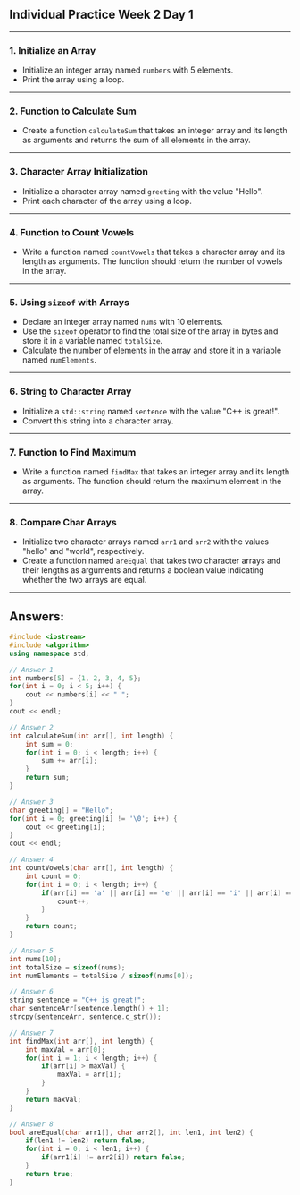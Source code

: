 ## Individual Practice Week 2 Day 1

---

### 1. Initialize an Array
- Initialize an integer array named `numbers` with 5 elements.
- Print the array using a loop.

---

### 2. Function to Calculate Sum
- Create a function `calculateSum` that takes an integer array and its length as arguments and returns the sum of all elements in the array.

---

### 3. Character Array Initialization
- Initialize a character array named `greeting` with the value "Hello".
- Print each character of the array using a loop.

---

### 4. Function to Count Vowels
- Write a function named `countVowels` that takes a character array and its length as arguments. The function should return the number of vowels in the array.

---

### 5. Using `sizeof` with Arrays
- Declare an integer array named `nums` with 10 elements.
- Use the `sizeof` operator to find the total size of the array in bytes and store it in a variable named `totalSize`.
- Calculate the number of elements in the array and store it in a variable named `numElements`.

---

### 6. String to Character Array
- Initialize a `std::string` named `sentence` with the value "C++ is great!".
- Convert this string into a character array.

---

### 7. Function to Find Maximum
- Write a function named `findMax` that takes an integer array and its length as arguments. The function should return the maximum element in the array.

---

### 8. Compare Char Arrays
- Initialize two character arrays named `arr1` and `arr2` with the values "hello" and "world", respectively.
- Create a function named `areEqual` that takes two character arrays and their lengths as arguments and returns a boolean value indicating whether the two arrays are equal.

---

## Answers:

```cpp
#include <iostream>
#include <algorithm>
using namespace std;

// Answer 1
int numbers[5] = {1, 2, 3, 4, 5};
for(int i = 0; i < 5; i++) {
    cout << numbers[i] << " ";
}
cout << endl;

// Answer 2
int calculateSum(int arr[], int length) {
    int sum = 0;
    for(int i = 0; i < length; i++) {
        sum += arr[i];
    }
    return sum;
}

// Answer 3
char greeting[] = "Hello";
for(int i = 0; greeting[i] != '\0'; i++) {
    cout << greeting[i];
}
cout << endl;

// Answer 4
int countVowels(char arr[], int length) {
    int count = 0;
    for(int i = 0; i < length; i++) {
        if(arr[i] == 'a' || arr[i] == 'e' || arr[i] == 'i' || arr[i] == 'o' || arr[i] == 'u') {
            count++;
        }
    }
    return count;
}

// Answer 5
int nums[10];
int totalSize = sizeof(nums);
int numElements = totalSize / sizeof(nums[0]);

// Answer 6
string sentence = "C++ is great!";
char sentenceArr[sentence.length() + 1];
strcpy(sentenceArr, sentence.c_str());

// Answer 7
int findMax(int arr[], int length) {
    int maxVal = arr[0];
    for(int i = 1; i < length; i++) {
        if(arr[i] > maxVal) {
            maxVal = arr[i];
        }
    }
    return maxVal;
}

// Answer 8
bool areEqual(char arr1[], char arr2[], int len1, int len2) {
    if(len1 != len2) return false;
    for(int i = 0; i < len1; i++) {
        if(arr1[i] != arr2[i]) return false;
    }
    return true;
}
```

